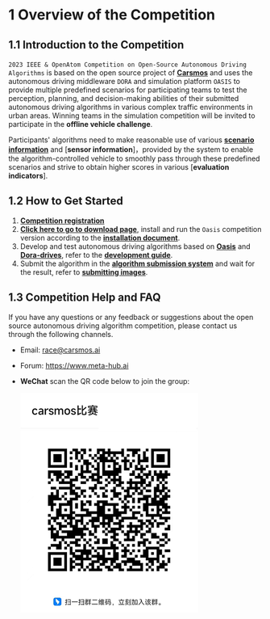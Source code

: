 
# 1 Overview of the Competition

## 1.1 Introduction to the Competition

`2023 IEEE & OpenAtom Competition on Open-Source Autonomous Driving Algorithms` is based on the open source project of [**Carsmos**](https://www.carsmos.cn) and uses the autonomous driving middleware `DORA` and simulation platform `OASIS` to provide multiple predefined scenarios for participating teams to test the perception, planning, and decision-making abilities of their submitted autonomous driving algorithms in various complex traffic environments in urban areas. Winning teams in the simulation competition will be invited to participate in the **offline vehicle challenge**.

<!-- For each scenario, the autonomous driving vehicle controlled by the participant's algorithm will be initialized at a starting point and instructed to drive to a predefined endpoint. The scenario includes various elements such as weather, lighting conditions, traffic flow (vehicles, pedestrians), traffic lights, traffic signs, roadblocks, etc. -->

Participants' algorithms need to make reasonable use of various [**scenario information**](en/scenarios_en.md) and [**sensor information**]，provided by the system to enable the algorithm-controlled vehicle to smoothly pass through these predefined scenarios and strive to obtain higher scores in various [**evaluation indicators**].

## 1.2 How to Get Started

1. [**Competition registration**](#)
2. [**Click here to go to download page**](en/release_en.md), install and run the `Oasis` competition version according to the [__installation document__](en/install_en.md).
3. Develop and test autonomous driving algorithms based on [**Oasis**](https://www.synkrotron.ai/sim.html) and [**Dora-drives**](https://github.com/dora-rs/dora-drives), refer to the [__development guide__](en/start_en.md).
4. Submit the algorithm in the [**algorithm submission system**](#) and wait for the result, refer to [**submitting images**](en/submit_en.md).

## 1.3 Competition Help and FAQ
If you have any questions or any feedback or suggestions about the open source autonomous driving algorithm competition, please contact us through the following channels.

- Email: race@carsmos.ai

- Forum: https://www.meta-hub.ai

- **WeChat** scan the QR code below to join the group:
  
  ![QR code](../images/QRcode.png)
